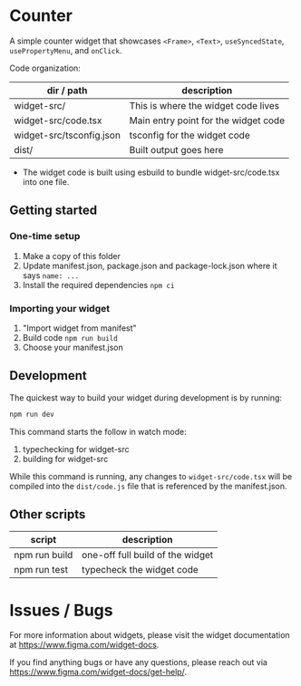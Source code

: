 Counter
===

A simple counter widget that showcases `<Frame>`, `<Text>`, `useSyncedState`, `usePropertyMenu`, and `onClick`.

Code organization:

| dir / path               | description                          |
| ------------------------ | ------------------------------------ |
| widget-src/              | This is where the widget code lives  |
| widget-src/code.tsx      | Main entry point for the widget code |
| widget-src/tsconfig.json | tsconfig for the widget code         |
| dist/                    | Built output goes here               |

- The widget code is built using esbuild to bundle widget-src/code.tsx into one file.

## Getting started

### One-time setup
1. Make a copy of this folder
2. Update manifest.json, package.json and package-lock.json where it says `name: ...`
3. Install the required dependencies `npm ci`


### Importing your widget
1. "Import widget from manifest"
2. Build code `npm run build`
3. Choose your manifest.json

## Development

The quickest way to build your widget during development is by running:

```sh
npm run dev
```

This command starts the follow in watch mode:
1. typechecking for widget-src
2. building for widget-src

While this command is running, any changes to `widget-src/code.tsx` will be compiled into the `dist/code.js` file that is referenced by the manifest.json.

## Other scripts

| script                   | description                                              |
| ------------------------ | -------------------------------------------------------- |
| npm run build            | one-off full build of the widget                         |
| npm run test             | typecheck the widget code                                |


# Issues / Bugs

For more information about widgets, please visit the widget documentation at https://www.figma.com/widget-docs.

If you find anything bugs or have any questions, please reach out via https://www.figma.com/widget-docs/get-help/.

